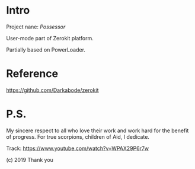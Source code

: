 # Intro

Project nane: *Possessor*

User-mode part of Zerokit platform.

Partially based on PowerLoader.

# Reference

https://github.com/Darkabode/zerokit

# P.S.

My sincere respect to all who love their work and work hard for the benefit of progress. For true scorpions, children of Aid, I dedicate.

Track: https://www.youtube.com/watch?v=WPAX29P6r7w

(c) 2019 Thank you
